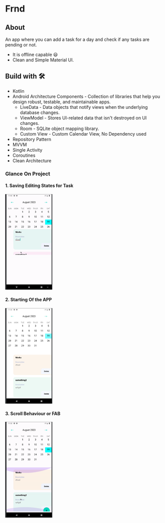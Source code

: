 # Frnd
## About
An app where you can add a task for a day and check if any tasks are pending or not.
- It is offline capable 😃
- Clean and Simple Material UI.

## Build with 🛠
- Kotlin
- Android Architecture Components - Collection of libraries that help you design robust, testable, and maintainable apps.
    - LiveData - Data objects that notify views when the underlying database changes.
    - ViewModel - Stores UI-related data that isn't destroyed on UI changes.
    - Room - SQLite object mapping library.
    - Custom View - Custom Calendar View, No Dependency used
- Repository Pattern
- MVVM
- Single Activity
- Coroutines
- Clean Architecture

### Glance On Project
#### 1. Saving Editing States for Task
<img src="github_images/editing.gif" width="150">

#### 2. Starting Of the APP
<img src="github_images/front.png" width="150">

#### 3. Scroll Behaviour or FAB
<img src="github_images/main.gif" width="150">
